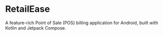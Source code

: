 # RetailEase
A feature-rich Point of Sale (POS) billing application for Android, built with Kotlin and Jetpack Compose. 
